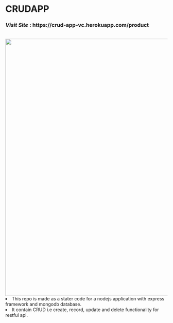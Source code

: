 # CRUDAPP
<h3><i>Visit Site</i> : https://crud-app-vc.herokuapp.com/product</h3>
<br>
<img src="https://i.imgur.com/CTTYPGo.gif" width="800" /> 
<ui>
<li>This repo is made as a stater code for a nodejs application with express framework and mongodb database. </li>
<li>It contain CRUD i.e create, record, update and delete functionality for restful api.</li>
</ui>


 
